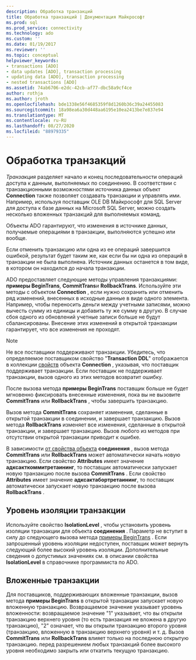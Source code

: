 ```yaml
---
description: Обработка транзакций
title: Обработка транзакций | Документация Майкрософт
ms.prod: sql
ms.prod_service: connectivity
ms.technology: ado
ms.custom: ''
ms.date: 01/19/2017
ms.reviewer: ''
ms.topic: conceptual
helpviewer_keywords:
- transactions [ADO]
- data updates [ADO], transaction processing
- updating data [ADO], transaction processing
- nested transactions [ADO]
ms.assetid: 74ab6706-e2dc-42cb-af77-dbc58a9cf4ce
author: rothja
ms.author: jroth
ms.openlocfilehash: bde1338e56f4685359f8d1260b36c39a24455083
ms.sourcegitcommit: 18a98ea6a30d448aa6195e10ea2413be7e837e94
ms.translationtype: MT
ms.contentlocale: ru-RU
ms.lasthandoff: 08/27/2020
ms.locfileid: "88979335"
---
```

# <a name="transaction-processing"></a>Обработка транзакций
*Транзакция* разделяет начало и конец последовательности операций доступа к данным, выполняемых по соединению. В соответствии с транзакционными возможностями источника данных объект **Connection** также позволяет создавать транзакции и управлять ими. Например, используя поставщик OLE DB Майкрософт для SQL Server для доступа к базе данных на Microsoft SQL Server, можно создать несколько вложенных транзакций для выполняемых команд.  
  
 Объекты ADO гарантируют, что изменения в источнике данных, получаемые операциями в транзакции, выполняются успешно или вообще.  
  
 Если отменить транзакцию или одна из ее операций завершится ошибкой, результат будет таким же, как если бы ни одна из операций в транзакции не была выполнена. Источник данных останется в том виде, в котором он находился до начала транзакции.  
  
 ADO предоставляет следующие методы управления транзакциями: **примеры BeginTrans**, **CommitTrans**и **RollbackTrans**. Используйте эти методы с объектом **Connection** , если нужно сохранить или отменить ряд изменений, внесенных в исходные данные в виде одного элемента. Например, чтобы переносить деньги между учетными записями, можно вычесть сумму из единицы и добавить ту же сумму в другую. В случае сбоя одного из обновлений учетные записи больше не будут сбалансированы. Внесение этих изменений в открытой транзакции гарантирует, что все изменения не проходят.  
  
> [!NOTE]
>  Не все поставщики поддерживают транзакции. Убедитесь, что определяемое поставщиком свойство "**Transaction DDL**" отображается в коллекции [свойств](../../../ado/reference/ado-api/properties-collection-ado.md) объекта **Connection** , указывая, что поставщик поддерживает транзакции. Если поставщик не поддерживает транзакции, вызов одного из этих методов возвратит ошибку.  
  
 После вызова метода **примеры BeginTrans** поставщик больше не будет мгновенно фиксировать внесенные изменения, пока вы не вызовите **CommitTrans** или **RollbackTrans** , чтобы завершить транзакцию.  
  
 Вызов метода **CommitTrans** сохраняет изменения, сделанные в открытой транзакции в соединении, и завершает транзакцию. Вызов метода **RollbackTrans** изменяет все изменения, сделанные в открытой транзакции, и завершает транзакцию. Вызов любого из методов при отсутствии открытой транзакции приводит к ошибке.  
  
 В зависимости [от свойства объекта](../../../ado/reference/ado-api/attributes-property-ado.md) **соединения** , вызов метода **CommitTrans** или **RollbackTrans** может автоматически начать новую транзакцию. Если свойство **Attributes** имеет значение **адксакткоммитретаининг**, то поставщик автоматически запускает новую транзакцию после вызова **CommitTrans** . Если свойство **Attributes** имеет значение **адксактабортретаининг**, то поставщик автоматически запускает новую транзакцию после вызова **RollbackTrans** .  
  
## <a name="transaction-isolation-level"></a>Уровень изоляции транзакции  
 Используйте свойство **IsolationLevel** , чтобы установить уровень изоляции транзакции для объекта **соединения** . Параметр не вступит в силу до следующего вызова метода [примеры BeginTrans](../../../ado/reference/ado-api/begintrans-committrans-and-rollbacktrans-methods-ado.md) . Если запрошенный уровень изоляции недоступен, поставщик может вернуть следующий более высокий уровень изоляции. Дополнительные сведения о допустимых значениях см. в описании свойства **IsolationLevel** в справочнике программиста по ADO.  
  
## <a name="nested-transactions"></a>Вложенные транзакции  
 Для поставщиков, поддерживающих вложенные транзакции, вызов метода **примеры BeginTrans** в открытой транзакции запускает новую вложенную транзакцию. Возвращаемое значение указывает уровень вложенности: возвращаемое значение "1" указывает, что вы открыли транзакцию верхнего уровня (то есть транзакция не вложена в другую транзакцию), "2" означает, что вы открыли транзакцию второго уровня (транзакцию, вложенную в транзакцию верхнего уровня) и т. д. Вызов **CommitTrans** или **RollbackTrans** влияет только на последнюю открытую транзакцию. перед разрешением любых транзакций более высокого уровня необходимо закрыть или откатить текущую транзакцию.

